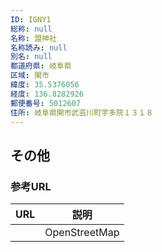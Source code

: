 ```yaml
---
ID: IGNY1
総称: null
名称: 盟神社
名称読み: null
別名: null
都道府県: 岐阜県
区域: 関市
緯度: 35.5376056
経度: 136.8282926
郵便番号: 5012607
住所: 岐阜県関市武芸川町宇多院１３１８
---
```


## その他

### 参考URL

| URL | 説明          |
| --- | ------------- |
|     | OpenStreetMap |
